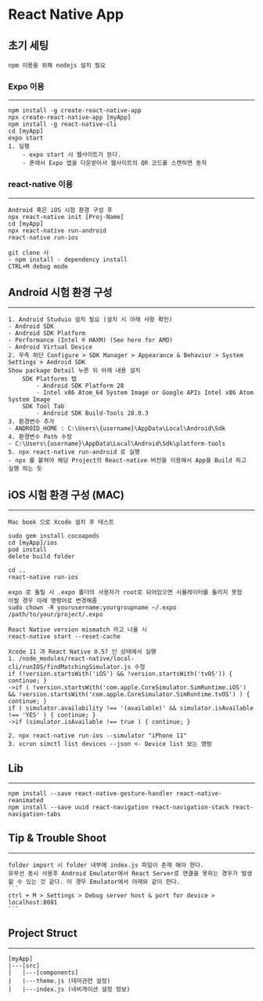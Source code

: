 # React Native App
## 초기 세팅
    npm 이용을 위해 nodejs 설치 필요 

### Expo 이용
----
    npm install -g create-react-native-app
    npx create-react-native-app [myApp]
    npm install -g react-native-cli
    cd [myApp]
    expo start
    1. 실행 
        - expo start 시 웹사이트가 뜬다.
        - 폰에서 Expo 앱을 다운받아서 웹사이트의 QR 코드를 스캔하면 동작 

### react-native 이용
----
    Android 혹은 iOS 시험 환경 구성 후 
    npx react-native init [Proj-Name]
    cd [myApp]
    npx react-native run-android
    react-native run-ios

    git clone 시
    - npm install - dependency install
    CTRL+M debug mode 


## Android 시험 환경 구성
---
    1. Android Studuio 설치 필요 (설치 시 아래 사항 확인)
    - Android SDK
    - Android SDK Platform
    - Performance (Intel ® HAXM) (See here for AMD)
    - Android Virtual Device
    2. 우측 하단 Configure > SDK Manager > Appearance & Behavior > System Settings > Android SDK 
    Show package Detail 누른 뒤 아래 내용 설치 
        SDK Platforms 탭
            - Android SDK Platform 28
            - Intel x86 Atom_64 System Image or Google APIs Intel x86 Atom System Image
        SDK Tool Tab
            - Android SDK Build-Tools 28.0.3
    3. 환경변수 추가 
    - ANDROID_HOME : C:\Users\{username}\AppData\Local\Android\Sdk
    4. 환경변수 Path 수정 
    - C:\Users\{username}\AppData\Local\Android\Sdk\platform-tools
    5. npx react-native run-android 로 실행 
    - npx 를 붙혀야 해당 Project의 React-native 버전을 이용해서 App을 Build 하고 실행 하는 듯 
        
    

## iOS 시험 환경 구성 (MAC)
---
    Mac book 으로 Xcode 설치 후 테스트 
    
    sudo gem install cocoapods
    cd [myApp]/ios
    pod install 
    delete build folder

    cd ..
    react-native run-ios

    expo 로 돌릴 시 .expo 폴더의 사용자가 root로 되어있으면 시뮬레이터를 돌리지 못함 
    이럴 경우 아래 명령어로 변경해줌 
    sudo chown -R yourusername:yourgroupname ~/.expo /path/to/your/project/.expo

    React Native version mismatch 라고 나올 시 
    react-native start --reset-cache

    Xcode 11 과 React Native 0.57 인 상태에서 실행 
    1. /node_modules/react-native/local-cli/runIOS/findMatchingSimulator.js 수정
    if (!version.startsWith('iOS') && !version.startsWith('tvOS')) { continue; }
    ->if ( !version.startsWith('com.apple.CoreSimulator.SimRuntime.iOS') && !version.startsWith('com.apple.CoreSimulator.SimRuntime.tvOS') ) { continue; }
    if ( simulator.availability !== '(available)' && simulator.isAvailable !== 'YES' ) { continue; }
    ->if (simulator.isAvailable !== true ) { continue; }
    
    2. npx react-native run-ios --simulator "iPhone 11"
    3. xcrun simctl list devices --json <- Device list 보는 명령


## Lib
---
    npm install --save react-native-gesture-handler react-native-reanimated
    npm install --save uuid react-navigation react-navigation-stack react-navigation-tabs
## Tip & Trouble Shoot
---
    folder import 시 folder 내부에 index.js 파일이 존재 해야 한다. 
    유무선 동시 사용후 Android Emulator에서 React Server로 연결을 못하는 경우가 발생 할 수 있는 것 같다. 이 경우 Emulator에서 아래와 같이 한다.
    ```
    ctrl + M > Settings > Debug server host & port for device > localhost:8081
    ``` 



## Project Struct 
--- 
    [myApp]
    |---[src]
    |   |---[components]
    |   |---theme.js (테마관련 설정)
    |   |---index.js (네비게이션 설정 정보)
    
